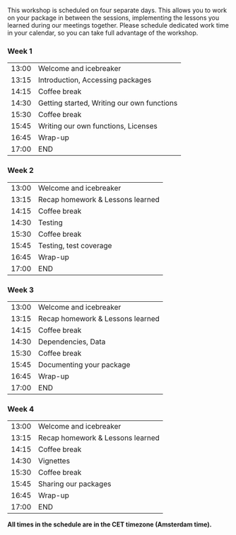 This workshop is scheduled on four separate days. This allows you to work on
your package in between the sessions, implementing the lessons you learned
during our meetings together. Please schedule dedicated work time in your
calendar, so you can take full advantage of the workshop.

<div class="row">
  <div class="col-md-6">
    <h3>Week 1</h3>
    <table class="table table-striped">
      <tr> <td>13:00</td> <td>Welcome and icebreaker </td> </tr>
      <tr> <td>13:15</td> <td>Introduction, Accessing packages</td> </tr>
      <tr> <td>14:15</td> <td>Coffee break</td> </tr>
      <tr> <td>14:30</td> <td>Getting started, Writing our own functions</td> </tr>
      <tr> <td>15:30</td> <td>Coffee break</td> </tr>
      <tr> <td>15:45</td> <td>Writing our own functions, Licenses</td> </tr>
      <tr> <td>16:45</td> <td>Wrap-up</td> </tr>
      <tr> <td>17:00</td> <td>END</td> </tr>
    </table>
  </div>
  <div class="col-md-6">
    <h3>Week 2</h3>
    <table class="table table-striped">
      <tr> <td>13:00</td> <td>Welcome and icebreaker</td> </tr>
      <tr> <td>13:15</td> <td>Recap homework & Lessons learned</td> </tr>
      <tr> <td>14:15</td> <td>Coffee break</td> </tr>
      <tr> <td>14:30</td> <td>Testing</td> </tr>
      <tr> <td>15:30</td> <td>Coffee break</td> </tr>
      <tr> <td>15:45</td> <td>Testing, test coverage</td> </tr>
      <tr> <td>16:45</td> <td>Wrap-up</td> </tr>
      <tr> <td>17:00</td> <td>END</td> </tr>
    </table>
  </div>
  <div class="col-md-6">
    <h3>Week 3</h3>
    <table class="table table-striped">
      <tr> <td>13:00</td> <td>Welcome and icebreaker</td> </tr>
      <tr> <td>13:15</td> <td>Recap homework & Lessons learned</td> </tr>
      <tr> <td>14:15</td> <td>Coffee break</td> </tr>
      <tr> <td>14:30</td> <td>Dependencies, Data</td> </tr>
      <tr> <td>15:30</td> <td>Coffee break</td> </tr>
      <tr> <td>15:45</td> <td>Documenting your package</td> </tr>
      <tr> <td>16:45</td> <td>Wrap-up</td> </tr>
      <tr> <td>17:00</td> <td>END</td> </tr>
    </table>
  </div>
  <div class="col-md-6">
    <h3>Week 4</h3>
    <table class="table table-striped">
      <tr> <td>13:00</td> <td>Welcome and icebreaker</td> </tr>
      <tr> <td>13:15</td> <td>Recap homework & Lessons learned</td> </tr>
      <tr> <td>14:15</td> <td>Coffee break</td> </tr>
      <tr> <td>14:30</td> <td>Vignettes</td> </tr>
      <tr> <td>15:30</td> <td>Coffee break</td> </tr>
      <tr> <td>15:45</td> <td>Sharing our packages</td> </tr>
      <tr> <td>16:45</td> <td>Wrap-up</td> </tr>
      <tr> <td>17:00</td> <td>END</td> </tr>
    </table>
  </div>
</div>

<p><b>All times in the schedule are in the CET timezone (Amsterdam time).</b></p>
